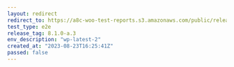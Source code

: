 ```yaml
---
layout: redirect
redirect_to: https://a8c-woo-test-reports.s3.amazonaws.com/public/release/8.1.0-a.3/wp-latest-2/e2e/index.html
test_type: e2e
release_tag: 8.1.0-a.3
env_description: "wp-latest-2"
created_at: "2023-08-23T16:25:41Z"
passed: false
---
```

